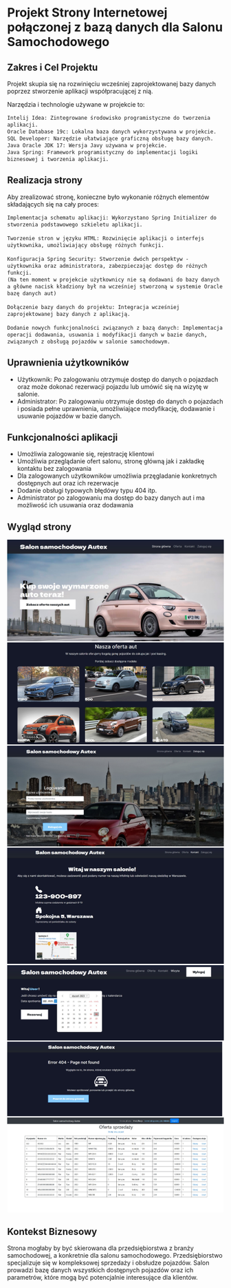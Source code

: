 <h1>Projekt Strony Internetowej połączonej z bazą danych dla Salonu Samochodowego</h1>

<h2>Zakres i Cel Projektu</h2>

Projekt skupia się na rozwinięciu wcześniej zaprojektowanej bazy danych poprzez stworzenie aplikacji współpracującej z nią. 

Narzędzia i technologie używane w projekcie to:

    Intelij Idea: Zintegrowane środowisko programistyczne do tworzenia aplikacji.
    Oracle Database 19c: Lokalna baza danych wykorzystywana w projekcie.
    SQL Developer: Narzędzie ułatwiające graficzną obsługę bazy danych.
    Java Oracle JDK 17: Wersja Javy używana w projekcie.
    Java Spring: Framework programistyczny do implementacji logiki biznesowej i tworzenia aplikacji.

<h2>Realizacja strony </h2>

Aby zrealizować stronę, konieczne było wykonanie różnych elementów składających się na cały proces:

    Implementacja schematu aplikacji: Wykorzystano Spring Initializer do stworzenia podstawowego szkieletu aplikacji.

    Tworzenie stron w języku HTML: Rozwinięcie aplikacji o interfejs użytkownika, umożliwiający obsługę różnych funkcji.

    Konfiguracja Spring Security: Stworzenie dwóch perspektyw - użytkownika oraz administratora, zabezpieczając dostęp do różnych funkcji.
    (Na ten moment w projekcie użytkownicy nie są dodawani do bazy danych a główne nacisk kładziony był na wcześniej stworzoną w systemie Oracle bazę danych aut)

    Dołączenie bazy danych do projektu: Integracja wcześniej zaprojektowanej bazy danych z aplikacją.

    Dodanie nowych funkcjonalności związanych z bazą danych: Implementacja operacji dodawania, usuwania i modyfikacji danych w bazie danych, związanych z obsługą pojazdów w salonie samochodowym.

<h2>Uprawnienia użytkowników</h2>
<p>
    <ul>
          <li>Użytkownik: Po zalogowaniu otrzymuje dostęp do danych o pojazdach oraz może dokonać rezerwacji pojazdu lub umówić się na wizytę w salonie.
          <li>Administrator: Po zalogowaniu otrzymuje dostęp do danych o pojazdach i posiada pełne uprawnienia, umożliwiające modyfikację, dodawanie i usuwanie pojazdów w bazie danych.
    </ul>
</p>

<h2>Funkcjonalności aplikacji</h2>
<p>
  <ul>
      <li> Umożliwia zalogowanie się, rejestrację klientowi
      <li> Umożliwia przeglądanie ofert salonu, stronę główną jak i zakładkę kontaktu bez zalogowania
      <li> Dla zalogowanych użytkowników umożliwia przęgladanie konkretnych dostępnych aut oraz ich rezerwacje
      <li> Dodanie obsługi typowych błędówy typu 404 itp.
      <li> Administrator po zalogowaniu ma dostęp do bazy danych aut i ma możliwość ich usuwania oraz dodawania 
  </ul>

</p>

<h2>Wygląd strony</h2>
    <img src="glowna.jpg" alt="Strona glowna">
     <img src="oferta.jpg" alt="Oferta">
      <img src="logowanie.jpg" alt="Logowanie">
         <img src="kontakt.jpg" alt="Kontakt">
          <img src="wiecej.jpg" alt="wiecej">
             <img src="error.jpg" alt="error">
              <img src="adminmodyfikacje.jpg" alt="Modyfikacje">
<h2>Kontekst Biznesowy</h2>

Strona mogłaby by być skierowana dla przedsiębiorstwa z branży samochodowej, a konkretnie dla salonu samochodowego.
Przedsiębiorstwo specjalizuje się w kompleksowej sprzedaży i obsłudze pojazdów.
Salon prowadzi bazę danych wszystkich dostępnych pojazdów oraz ich parametrów, które mogą być potencjalnie interesujące dla klientów.

